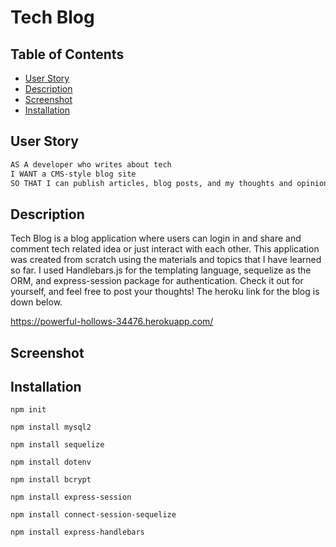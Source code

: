 # Tech Blog 

## Table of Contents
- [User Story](#user-story)
- [Description](#description)
- [Screenshot](#screenshot)
- [Installation](#installation) 

## User Story

```md
AS A developer who writes about tech
I WANT a CMS-style blog site
SO THAT I can publish articles, blog posts, and my thoughts and opinions
```

## Description 

Tech Blog is a blog application where users can login in and share and comment tech related idea or just interact with each other. This application was created from scratch using the materials and topics that I have learned so far. I used Handlebars.js for the templating language, sequelize as the ORM, and express-session package for authentication. Check it out for yourself, and feel free to post your thoughts! The heroku link for the blog is down below. 

https://powerful-hollows-34476.herokuapp.com/ 

## Screenshot



## Installation 

`npm init`

`npm install mysql2`

`npm install sequelize`

`npm install dotenv`

`npm install bcrypt`

`npm install express-session`

`npm install connect-session-sequelize`

`npm install express-handlebars`

